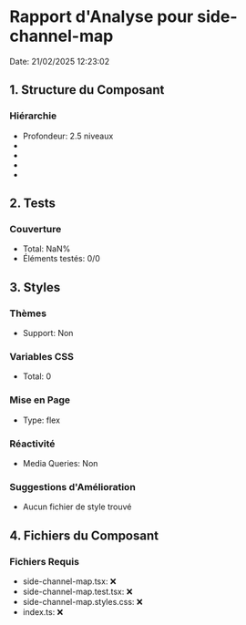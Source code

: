 # Rapport d'Analyse pour side-channel-map

Date: 21/02/2025 12:23:02

## 1. Structure du Composant

### Hiérarchie

- Profondeur: 2.5 niveaux
- <import>
- <typeof>
- <Channel>
- <Channel>

## 2. Tests

### Couverture

- Total: NaN%
- Éléments testés: 0/0

## 3. Styles

### Thèmes

- Support: Non

### Variables CSS

- Total: 0

### Mise en Page

- Type: flex

### Réactivité

- Media Queries: Non

### Suggestions d'Amélioration

- Aucun fichier de style trouvé

## 4. Fichiers du Composant

### Fichiers Requis

- side-channel-map.tsx: ❌
- side-channel-map.test.tsx: ❌
- side-channel-map.styles.css: ❌
- index.ts: ❌
